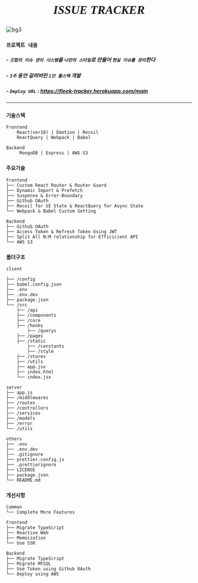 <h2 align='center' style='font-family: Montserrat;
  font-style: italic; font-size: 2rem'>ISSUE TRACKER</h2>

![bg3](https://user-images.githubusercontent.com/50862052/152633093-9de97626-fe6d-456c-a820-2c53ee53de5a.jpg)

### `프로젝트 내용`

##### - `깃헙의 이슈 관리 시스템`을 `나만의 스타일`로 만들어 `현실 이슈를 관리`한다

##### - `3주` 동안 갈려버린 `1인 풀스택` 개발

##### - `Deploy URL` : https://fleek-tracker.herokuapp.com/main

---

### `기술스택`

```
Frontend
    React(ver18) | Emotion | Recoil
    ReactQuery | Webpack | Babel
```

```
Backend
     MongoDB | Express | AWS S3
```

### `주요기술`

```
Frontend
├── Custom React Router & Router Guard
├── Dynamic Import & Prefetch
├── Suspense & Error-Boundary
├── Github OAuth
├── Recoil for UI State & ReactQuery for Async State
└── Webpack & Babel Custom Setting
```

```
Backend
├── Github OAuth
├── Access Token & Refresh Token Using JWT
├── Split All N:M relationship for Efficicient API
└── AWS S3
```

### `폴더구조`

```
client

├── /config
├── babel.config.json
├── .env
├── .env.dev
├── package.json
└── /src
    ├── /api
    ├── /components
    ├── /core
    ├── /hooks
        ├── /querys
    ├── /pages
    ├── /static
        ├── /constants
        ├── /style
    ├── /stores
    ├── /utils
    ├── app.jsx
    ├── index.html
    └── index.jsx
```

```
server
├── app.js
├── /middlewares
├── /routes
├── /controllers
├── /services
├── /models
├── /error
└── /utils
```

```
others
├── .env
├── .env.dev
├── .gitignore
├── prettier.config.js
├── .prettierignore
├── LICENSE
├── package.json
└── README.md
```

### `개선사항`

```
Common
└── Complete More Features
```

```
Frontend
├── Migrate TypeScript
├── Reactive Web
├── Memoization
└── Use SSR
```

```
Backend
├── Migrate TypeScript
├── Migrate MYSQL
├── Use Token using Github OAuth
└── Deploy using AWS
```
